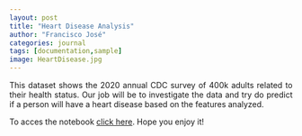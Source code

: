 ```yaml
---
layout: post
title: "Heart Disease Analysis"
author: "Francisco José"
categories: journal
tags: [documentation,sample]
image: HeartDisease.jpg
---
```


<p align="justify">	
This dataset shows the 2020 annual CDC survey of 400k adults related to their health status. Our job will be to investigate the data and try do predict if a person will have a heart disease based on the features analyzed.
</p>

<p align="justify">
To acces the notebook <a href="https://rdzjr1997.github.io/Heart_Disease_Analysis.html">click here</a>. Hope you enjoy it!
</p>





